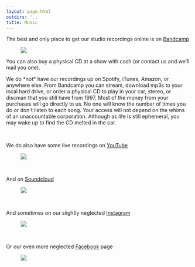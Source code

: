 ```yaml
---
layout: page.html
outdirs: '..'
title: Music
---
```

<p class='follow'>The best and only place to get our studio recordings online is on <a href='https://brivele.bandcamp.com/merch'>Bandcamp</a></p>
<figure><a href='https://brivele.bandcamp.com/music'><img src='../images/musicpage/bandcampthumbnails.png'></a></figure>
<p>You can also buy a physical CD at a show with cash (or contact us and we'll mail you one).</p><p>We do *not* have our recordings up on Spotify, iTunes, Amazon, or anywhere else. From Bandcamp you can stream, download mp3s to your local hard drive, or order a physical CD to play in your car, stereo, or discman that you still have from 1997. Most of the money from your purchases will go directly to us. No one will know the number of times you do or don't listen to each song. Your access will not depend on the whims of an unaccountable corporation. Although as life is still ephemeral, you may wake up to find the CD melted in the car.</p>
<br/>
<p class='follow'>We do also have some live recordings on <a href='https://www.youtube.com/channel/UCmr6wOxFd3DQY7nJqINhQqw'>YouTube</a></p>
<figure><a href='https://www.youtube.com/channel/UCmr6wOxFd3DQY7nJqINhQqw'><img src='../images/musicpage/youtube2.png'></a></figure><br/>
<p class='follow'>And on <a href='https://soundcloud.com/brivele'>Soundcloud</a></p>
<figure><a href='https://soundcloud.com/brivele'><img src='../images/musicpage/soundcloudthumbnail.png'></a></figure><br/>
<p class='follow'>And sometimes on our slightly neglected <a href='https://www.instagram.com/brivelemusic/'>Instagram</a></p>
<figure><a href='https://www.instagram.com/brivelemusic/'><img src='../images/musicpage/instagram.png'></a></figure><br/>
<p class='follow'>Or our even more neglected <a href='https://www.facebook.com/brivele'>Facebook</a> page</p>
<figure><a href='https://www.facebook.com/brivele'><img src='../images/musicpage/facebook.png'></a></figure><br/>